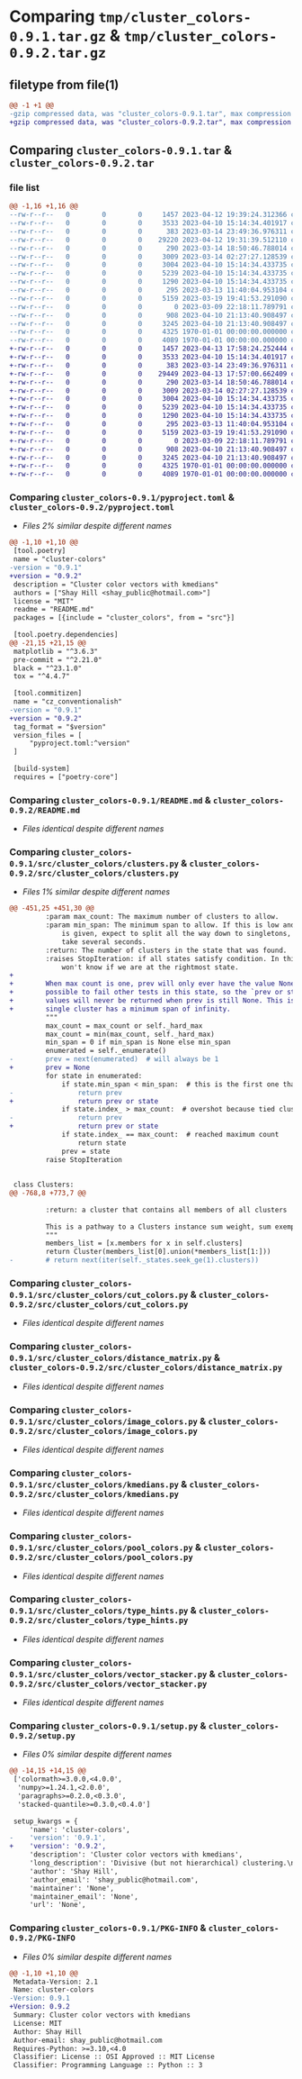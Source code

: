 # Comparing `tmp/cluster_colors-0.9.1.tar.gz` & `tmp/cluster_colors-0.9.2.tar.gz`

## filetype from file(1)

```diff
@@ -1 +1 @@
-gzip compressed data, was "cluster_colors-0.9.1.tar", max compression
+gzip compressed data, was "cluster_colors-0.9.2.tar", max compression
```

## Comparing `cluster_colors-0.9.1.tar` & `cluster_colors-0.9.2.tar`

### file list

```diff
@@ -1,16 +1,16 @@
--rw-r--r--   0        0        0     1457 2023-04-12 19:39:24.312366 cluster_colors-0.9.1/pyproject.toml
--rw-r--r--   0        0        0     3533 2023-04-10 15:14:34.401917 cluster_colors-0.9.1/README.md
--rw-r--r--   0        0        0      383 2023-03-14 23:49:36.976311 cluster_colors-0.9.1/src/cluster_colors/__init__.py
--rw-r--r--   0        0        0    29220 2023-04-12 19:31:39.512110 cluster_colors-0.9.1/src/cluster_colors/clusters.py
--rw-r--r--   0        0        0      290 2023-03-14 18:50:46.788014 cluster_colors-0.9.1/src/cluster_colors/config.py
--rw-r--r--   0        0        0     3009 2023-03-14 02:27:27.128539 cluster_colors-0.9.1/src/cluster_colors/cut_colors.py
--rw-r--r--   0        0        0     3004 2023-04-10 15:14:34.433735 cluster_colors-0.9.1/src/cluster_colors/distance_matrix.py
--rw-r--r--   0        0        0     5239 2023-04-10 15:14:34.433735 cluster_colors-0.9.1/src/cluster_colors/image_colors.py
--rw-r--r--   0        0        0     1290 2023-04-10 15:14:34.433735 cluster_colors-0.9.1/src/cluster_colors/kmedians.py
--rw-r--r--   0        0        0      295 2023-03-13 11:40:04.953104 cluster_colors-0.9.1/src/cluster_colors/paths.py
--rw-r--r--   0        0        0     5159 2023-03-19 19:41:53.291090 cluster_colors-0.9.1/src/cluster_colors/pool_colors.py
--rw-r--r--   0        0        0        0 2023-03-09 22:18:11.789791 cluster_colors-0.9.1/src/cluster_colors/py.typed
--rw-r--r--   0        0        0      908 2023-04-10 21:13:40.908497 cluster_colors-0.9.1/src/cluster_colors/type_hints.py
--rw-r--r--   0        0        0     3245 2023-04-10 21:13:40.908497 cluster_colors-0.9.1/src/cluster_colors/vector_stacker.py
--rw-r--r--   0        0        0     4325 1970-01-01 00:00:00.000000 cluster_colors-0.9.1/setup.py
--rw-r--r--   0        0        0     4089 1970-01-01 00:00:00.000000 cluster_colors-0.9.1/PKG-INFO
+-rw-r--r--   0        0        0     1457 2023-04-13 17:58:24.252444 cluster_colors-0.9.2/pyproject.toml
+-rw-r--r--   0        0        0     3533 2023-04-10 15:14:34.401917 cluster_colors-0.9.2/README.md
+-rw-r--r--   0        0        0      383 2023-03-14 23:49:36.976311 cluster_colors-0.9.2/src/cluster_colors/__init__.py
+-rw-r--r--   0        0        0    29449 2023-04-13 17:57:00.662409 cluster_colors-0.9.2/src/cluster_colors/clusters.py
+-rw-r--r--   0        0        0      290 2023-03-14 18:50:46.788014 cluster_colors-0.9.2/src/cluster_colors/config.py
+-rw-r--r--   0        0        0     3009 2023-03-14 02:27:27.128539 cluster_colors-0.9.2/src/cluster_colors/cut_colors.py
+-rw-r--r--   0        0        0     3004 2023-04-10 15:14:34.433735 cluster_colors-0.9.2/src/cluster_colors/distance_matrix.py
+-rw-r--r--   0        0        0     5239 2023-04-10 15:14:34.433735 cluster_colors-0.9.2/src/cluster_colors/image_colors.py
+-rw-r--r--   0        0        0     1290 2023-04-10 15:14:34.433735 cluster_colors-0.9.2/src/cluster_colors/kmedians.py
+-rw-r--r--   0        0        0      295 2023-03-13 11:40:04.953104 cluster_colors-0.9.2/src/cluster_colors/paths.py
+-rw-r--r--   0        0        0     5159 2023-03-19 19:41:53.291090 cluster_colors-0.9.2/src/cluster_colors/pool_colors.py
+-rw-r--r--   0        0        0        0 2023-03-09 22:18:11.789791 cluster_colors-0.9.2/src/cluster_colors/py.typed
+-rw-r--r--   0        0        0      908 2023-04-10 21:13:40.908497 cluster_colors-0.9.2/src/cluster_colors/type_hints.py
+-rw-r--r--   0        0        0     3245 2023-04-10 21:13:40.908497 cluster_colors-0.9.2/src/cluster_colors/vector_stacker.py
+-rw-r--r--   0        0        0     4325 1970-01-01 00:00:00.000000 cluster_colors-0.9.2/setup.py
+-rw-r--r--   0        0        0     4089 1970-01-01 00:00:00.000000 cluster_colors-0.9.2/PKG-INFO
```

### Comparing `cluster_colors-0.9.1/pyproject.toml` & `cluster_colors-0.9.2/pyproject.toml`

 * *Files 2% similar despite different names*

```diff
@@ -1,10 +1,10 @@
 [tool.poetry]
 name = "cluster-colors"
-version = "0.9.1"
+version = "0.9.2"
 description = "Cluster color vectors with kmedians"
 authors = ["Shay Hill <shay_public@hotmail.com>"]
 license = "MIT"
 readme = "README.md"
 packages = [{include = "cluster_colors", from = "src"}]
 
 [tool.poetry.dependencies]
@@ -21,15 +21,15 @@
 matplotlib = "^3.6.3"
 pre-commit = "^2.21.0"
 black = "^23.1.0"
 tox = "^4.4.7"
 
 [tool.commitizen]
 name = "cz_conventionalish"
-version = "0.9.1"
+version = "0.9.2"
 tag_format = "$version"
 version_files = [
     "pyproject.toml:^version"
 ]
 
 [build-system]
 requires = ["poetry-core"]
```

### Comparing `cluster_colors-0.9.1/README.md` & `cluster_colors-0.9.2/README.md`

 * *Files identical despite different names*

### Comparing `cluster_colors-0.9.1/src/cluster_colors/clusters.py` & `cluster_colors-0.9.2/src/cluster_colors/clusters.py`

 * *Files 1% similar despite different names*

```diff
@@ -451,25 +451,30 @@
         :param max_count: The maximum number of clusters to allow.
         :param min_span: The minimum span to allow. If this is low and no max_count
             is given, expect to split all the way down to singletons, which could
             take several seconds.
         :return: The number of clusters in the state that was found.
         :raises StopIteration: if all states satisfy condition. In this case, we
             won't know if we are at the rightmost state.
+
+        When max count is one, prev will only ever have the value None. It is not
+        possible to fail other tests in this state, so the `prev or state` return
+        values will never be returned when prev is still None. This is because a
+        single cluster has a minimum span of infinity.
         """
         max_count = max_count or self._hard_max
         max_count = min(max_count, self._hard_max)
         min_span = 0 if min_span is None else min_span
         enumerated = self._enumerate()
-        prev = next(enumerated)  # will always be 1
+        prev = None
         for state in enumerated:
             if state.min_span < min_span:  # this is the first one that is too small
-                return prev
+                return prev or state
             if state.index_ > max_count:  # overshot because tied clusters were split
-                return prev
+                return prev or state
             if state.index_ == max_count:  # reached maximum count
                 return state
             prev = state
         raise StopIteration
 
 
 class Clusters:
@@ -768,8 +773,7 @@
 
         :return: a cluster that contains all members of all clusters
 
         This is a pathway to a Clusters instance sum weight, sum exemplar, etc.
         """
         members_list = [x.members for x in self.clusters]
         return Cluster(members_list[0].union(*members_list[1:]))
-        # return next(iter(self._states.seek_ge(1).clusters))
```

### Comparing `cluster_colors-0.9.1/src/cluster_colors/cut_colors.py` & `cluster_colors-0.9.2/src/cluster_colors/cut_colors.py`

 * *Files identical despite different names*

### Comparing `cluster_colors-0.9.1/src/cluster_colors/distance_matrix.py` & `cluster_colors-0.9.2/src/cluster_colors/distance_matrix.py`

 * *Files identical despite different names*

### Comparing `cluster_colors-0.9.1/src/cluster_colors/image_colors.py` & `cluster_colors-0.9.2/src/cluster_colors/image_colors.py`

 * *Files identical despite different names*

### Comparing `cluster_colors-0.9.1/src/cluster_colors/kmedians.py` & `cluster_colors-0.9.2/src/cluster_colors/kmedians.py`

 * *Files identical despite different names*

### Comparing `cluster_colors-0.9.1/src/cluster_colors/pool_colors.py` & `cluster_colors-0.9.2/src/cluster_colors/pool_colors.py`

 * *Files identical despite different names*

### Comparing `cluster_colors-0.9.1/src/cluster_colors/type_hints.py` & `cluster_colors-0.9.2/src/cluster_colors/type_hints.py`

 * *Files identical despite different names*

### Comparing `cluster_colors-0.9.1/src/cluster_colors/vector_stacker.py` & `cluster_colors-0.9.2/src/cluster_colors/vector_stacker.py`

 * *Files identical despite different names*

### Comparing `cluster_colors-0.9.1/setup.py` & `cluster_colors-0.9.2/setup.py`

 * *Files 0% similar despite different names*

```diff
@@ -14,15 +14,15 @@
 ['colormath>=3.0.0,<4.0.0',
  'numpy>=1.24.1,<2.0.0',
  'paragraphs>=0.2.0,<0.3.0',
  'stacked-quantile>=0.3.0,<0.4.0']
 
 setup_kwargs = {
     'name': 'cluster-colors',
-    'version': '0.9.1',
+    'version': '0.9.2',
     'description': 'Cluster color vectors with kmedians',
     'long_description': 'Divisive (but not hierarchical) clustering.\n\nSlow, but clustering exactly how I want it. Iteratively split cluster with highest SSE. Splits are used to find new exemplars, which are thrown into k-medians with existing exemplars. Takes pretty extreme measures to avoid not only non-determinism but also non-arbitrary-ism:\n\n* a Clusters instance, when asked to split, will split the cluster with the highest SSE. If there is a tie, the Clusters instance will not arbitrarily decide between the tied clusters, but will instead split all clusters tied for max SSE. This means there is a small chance you will not be able to split a group of colors into exactly n clusters.\n* delta-e is non-commutative, so delta-e is computed *twice* for each distance (a -> b and b -> a). The maximum of these two is used. This doubles the time of an already slow calculation, but delta-e is only used for distances between clusters, and this module is designed to work with small numbers of clusters (Agglomerative clustering may be a better bet if you want to use small clusters.)\n\nAdvantages:\n* finds big clusters\n* deterministic and non-arbitrary\n* robust to outliers\n* fast for what it is, can easily split a few thousand members into a small number of clusters\n* decisions made early on do not effect the result as much as they would in true hierarchical clustering\n* has strategies to avoid ties or arbitrary (even if deterministic) decisions with small member sets. This is important when dealing with questions like "which of these five colors is most unlike the others?"\n\nDisadvantages:\n* child clusters will not necessarily contain (or only contain) the members of the parent, so this is not hierarchical, though you can "merge" split clusters by regressing to previous states.\n* sloooows down as the number of clusters grows, not the best way to de-cluster all the way back to constituent members.\n* uses Euclidean distance (sum squared error) for many steps. Delta e is used for final splitting criteria.\n\nThis clustering is designed for questions like "what are the five dominant colors in this image (respecting transparency)?"\n\n## Three large steps in the background\n\n### Average colors by n-bit representation\n\n`pool_colors`: reduce 8-bit image colors (potentially 16_777_216 colors) to a maximum of 262_144 by averaging. The ouput of `pool_colors` will also contain a weight axis for each color, representing the combined opacity of all pixels of that color.\n\n### Median cut along longest axis\n\n`cut_colors`: reduce colors to around 512 by recursively splitting along longest axis (longest actual axis. Not constrained to x, y, or, z axes).\n\n### k-medians clustering\n\n`KMediansClusters`: split and merge (undo split) clusters.\n\n* start with one cluster with 100 members\n* split this cluster recursively into five clusters (30, 30, 20, 10, 10)\n* ask for the largest cluster, and there\'s a tie\n* KMediansClusters will recursively unsplit clusters until all ties are broken. This will *rarely* be needed.\n\n\n## Installation\n\n    pip install cluster_colors\n\n## Basic usage\n\n~~~python\nfrom cluster_colors import get_image_clusters\n\nclusters = get_image_clusters(image_filename) # one cluster at this point\nclusters.split_to_delta_e(16)\nsplit_clusters = clusters.get_rsorted_clusters()\n\ncolors: list[tuple[float, float, float]] = [c.exemplar for c in split_clusters]\n\n# to save the cluster exemplars as an image file\n\nshow_clusters(split_clusters, "open_file_to_see_clusters")\n~~~\n',
     'author': 'Shay Hill',
     'author_email': 'shay_public@hotmail.com',
     'maintainer': 'None',
     'maintainer_email': 'None',
     'url': 'None',
```

### Comparing `cluster_colors-0.9.1/PKG-INFO` & `cluster_colors-0.9.2/PKG-INFO`

 * *Files 0% similar despite different names*

```diff
@@ -1,10 +1,10 @@
 Metadata-Version: 2.1
 Name: cluster-colors
-Version: 0.9.1
+Version: 0.9.2
 Summary: Cluster color vectors with kmedians
 License: MIT
 Author: Shay Hill
 Author-email: shay_public@hotmail.com
 Requires-Python: >=3.10,<4.0
 Classifier: License :: OSI Approved :: MIT License
 Classifier: Programming Language :: Python :: 3
```

